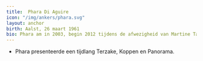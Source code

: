 ```yaml
---
title:  Phara Di Aguire
icon: "/img/ankers/phara.svg"
layout: anchor
birth: Aalst, 26 maart 1961
bio: Phara am in 2003, begin 2012 tijdens de afwezigheid van Martine Tanghe en in de zomer van 2014 tijdens het zwangerschapsverlof van Hanne Decoutere, het over als journaalanker.
---
```


* Phara presenteerde een tijdlang Terzake, Koppen en Panorama.
